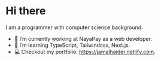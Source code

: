 
# Hi there

I am a programmer with computer science background.

- 🔭 I’m currently working at NayaPay as a web developer.
- 🌱 I’m learning TypeScript, Tailwindcss, Next.js.
- 💻 Checkout my portfolio: https://jamalhaider.netlify.com.
